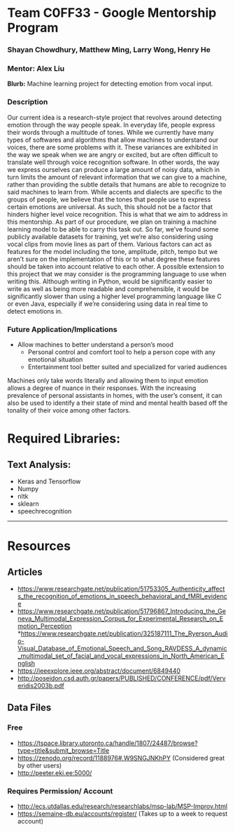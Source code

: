 # Team C0FF33 - Google Mentorship Program
### Shayan Chowdhury, Matthew Ming, Larry Wong, Henry He
### Mentor: Alex Liu

**Blurb:** Machine learning project for detecting emotion from vocal input.

### Description
Our current idea is a research-style project that revolves around detecting emotion through the way people speak. In everyday life, people express their words through a multitude of tones. While we currently have many types of softwares and algorithms that allow machines to understand our voices, there are some problems with it. These variances are exhibited in the way we speak when we are angry or excited, but are often difficult to translate well through voice recognition software. In other words, the way we express ourselves can produce a large amount of noisy data, which in turn limits the amount of relevant information that we can give to a machine, rather than providing the subtle details that humans are able to recognize to said machines to learn from. While accents and dialects are specific to the groups of people, we believe that the tones that people use to express certain emotions are universal. As such, this should not be a factor that hinders higher level voice recognition. This is what that we aim to address in this mentorship.
As part of our procedure, we plan on training a machine learning model to be able to carry this task out. So far, we’ve found some publicly available datasets for training, yet we’re also considering using vocal clips from movie lines as part of them. Various factors can act as features for the model including the tone, amplitude, pitch, tempo but we aren’t sure on the implementation of this or to what degree these features should be taken into account relative to each other. A possible extension to this project that we may consider is the programming language to use when writing this. Although writing in Python, would be significantly easier to write as well as being more readable and comprehensible, it would be significantly slower than using a higher level programming language like C or even Java, especially if we’re considering using data in real time to detect emotions in.

### Future Application/Implications
* Allow machines to better understand a person’s mood 
	* Personal control and comfort tool to help a person cope with any emotional situation
	* Entertainment tool better suited and specialized for varied audiences
	
Machines only take words literally and allowing them to input emotion allows a degree of nuance in their responses. With the increasing prevalence of personal assistants in homes, with the user’s consent, it can also be used to identify a their state of mind and mental health based off the tonality of their voice among other factors.
# Required Libraries:
## Text Analysis:
* Keras and Tensorflow
* Numpy
* nltk
* sklearn
* speechrecognition
___
# Resources
## Articles
* https://www.researchgate.net/publication/51753305_Authenticity_affects_the_recognition_of_emotions_in_speech_behavioral_and_fMRI_evidence
* https://www.researchgate.net/publication/51796867_Introducing_the_Geneva_Multimodal_Expression_Corpus_for_Experimental_Research_on_Emotion_Perception
*https://www.researchgate.net/publication/325187111_The_Ryerson_Audio-Visual_Database_of_Emotional_Speech_and_Song_RAVDESS_A_dynamic_multimodal_set_of_facial_and_vocal_expressions_in_North_American_English
* https://ieeexplore.ieee.org/abstract/document/6849440
* http://poseidon.csd.auth.gr/papers/PUBLISHED/CONFERENCE/pdf/Ververidis2003b.pdf
## Data Files
### Free
* https://tspace.library.utoronto.ca/handle/1807/24487/browse?type=title&submit_browse=Title
* https://zenodo.org/record/1188976#.W9SNGJNKhPY (Considered great by other users)
* http://peeter.eki.ee:5000/
### Requires Permission/ Account
* http://ecs.utdallas.edu/research/researchlabs/msp-lab/MSP-Improv.html
* https://semaine-db.eu/accounts/register/ (Takes up to a week to request account)
